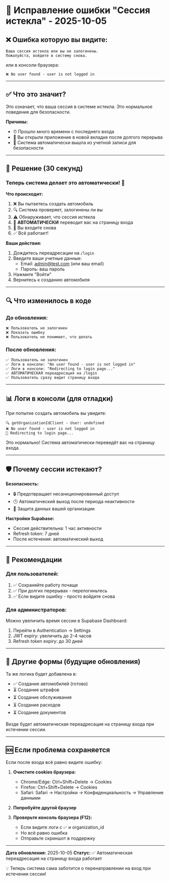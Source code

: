 # 🔐 Исправление ошибки "Сессия истекла" - 2025-10-05

## ❌ Ошибка которую вы видите:

```
Ваша сессия истекла или вы не залогинены.
Пожалуйста, войдите в систему снова.
```

или в консоли браузера:

```
❌ No user found - user is not logged in
```

---

## ✅ Что это значит?

Это означает, что ваша сессия в системе истекла. Это нормальное поведение для безопасности.

**Причины:**
- ⏰ Прошло много времени с последнего входа
- 🔄 Вы открыли приложение в новой вкладке после долгого перерыва
- 🚪 Система автоматически вышла из учетной записи для безопасности

---

## 🎯 Решение (30 секунд)

### Теперь система делает это автоматически! 🎉

**Что происходит:**
1. ❌ Вы пытаетесь создать автомобиль
2. 🔍 Система проверяет, залогинены ли вы
3. ⚠️ Обнаруживает, что сессия истекла
4. 🔄 **АВТОМАТИЧЕСКИ** переводит вас на страницу входа
5. 🔐 Вы входите снова
6. ✅ Всё работает!

**Ваши действия:**
1. Дождитесь переадресации на `/login`
2. Введите ваши учетные данные:
   - Email: admin@test.com (или ваш email)
   - Пароль: ваш пароль
3. Нажмите "Войти"
4. Вернитесь к созданию автомобиля

---

## 🔍 Что изменилось в коде

### До обновления:
```
❌ Пользователь не залогинен
❌ Показать ошибку
❌ Пользователь не понимает, что делать
```

### После обновления:
```
✅ Пользователь не залогинен
✅ Логи в консоли: "No user found - user is not logged in"
✅ Логи в консоли: "Redirecting to login page..."
✅ АВТОМАТИЧЕСКАЯ переадресация на /login
✅ Пользователь сразу видит страницу входа
```

---

## 📊 Логи в консоли (для отладки)

При попытке создать автомобиль вы увидите:

```
🔍 getOrganizationIdClient - User: undefined
❌ No user found - user is not logged in
🔄 Redirecting to login page...
```

Это нормально! Система автоматически переведёт вас на страницу входа.

---

## 🛡️ Почему сессии истекают?

**Безопасность:**
- 🔒 Предотвращает несанкционированный доступ
- 🕒 Автоматический выход после периода неактивности
- 🔐 Защита данных вашей организации

**Настройки Supabase:**
- Сессия действительна: 1 час активности
- Refresh token: 7 дней
- После истечения: автоматический выход

---

## 🎯 Рекомендации

### Для пользователей:
1. ✅ Сохраняйте работу почаще
2. ✅ При долгих перерывах - перелогиньтесь
3. ✅ Если видите ошибку - просто войдите снова

### Для администраторов:
Можно увеличить время сессии в Supabase Dashboard:
1. Перейти в Authentication → Settings
2. JWT expiry: увеличить до 2-4 часов
3. Refresh token expiry: до 30 дней

---

## 🔄 Другие формы (будущие обновления)

Та же логика будет добавлена в:
- ✅ Создание автомобилей (готово)
- ⏳ Создание штрафов
- ⏳ Создание обслуживания
- ⏳ Создание расходов
- ⏳ Создание документов

Везде будет автоматическая переадресация на страницу входа при истечении сессии.

---

## 🆘 Если проблема сохраняется

Если после входа всё равно видите ошибку:

1. **Очистите cookies браузера:**
   - Chrome/Edge: Ctrl+Shift+Delete → Cookies
   - Firefox: Ctrl+Shift+Delete → Cookies
   - Safari: Safari → Настройки → Конфиденциальность → Управление данными

2. **Попробуйте другой браузер**

3. **Проверьте консоль браузера (F12):**
   - Если видите логи с ✅ и organization_id
   - Но всё равно ошибка
   - Отправьте скриншот в поддержку

---

**Дата обновления:** 2025-10-05
**Статус:** ✅ Автоматическая переадресация на страницу входа работает

💡 Теперь система сама заботится о перенаправлении на вход при истечении сессии!
